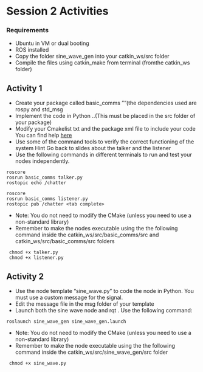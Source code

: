# Session 2 Activities

### Requirements
* Ubuntu in VM or dual booting
* ROS installed
* Copy the folder sine_wave_gen into your catkin_ws/src folder
* Compile the files using catkin_make from terminal (fromthe catkin_ws folder)

## Activity 1 
* Create your package called basic_comms ””(the dependencies used are rospy and std_msg
* Implement the code in Python ..(This must be placed in the src folder of your package)
* Modify your Cmakelist txt and the package xml file to include your code You can find help [here](http://wiki.ros.org/ROS/Tutorials/WritingPublisherSubscriber%28python%29)
* Use some of the command tools to verify the correct functioning of the system Hint Go back to slides about the talker and the listener
* Use the following commands in different terminals to run and test your nodes independently.
```
roscore
rosrun basic_comms talker.py
rostopic echo /chatter
```
```
roscore
rosrun basic_comms listener.py
rostopic pub /chatter <tab complete>
```

  - Note: You do not need to modify the CMake (unless you need to use a non-standard library)
  - Remember to make the nodes executable using the the following command inside the catkin_ws/src/basic_comms/src and catkin_ws/src/basic_comms/src
 folders 
```
 chmod +x talker.py
 chmod +x listener.py
```

## Activity 2
* Use the node template “sine_wave.py” to code the node in Python. You must use a custom message
for the signal.
* Edit the message file in the msg folder of your template
* Launch both the sine wave node and rqt . Use the following command:
```
roslaunch sine_wave_gen sine_wave_gen.launch
```
  - Note: You do not need to modify the CMake (unless you need to use a non-standard library)
  - Remember to make the node executable using the the following command inside the catkin_ws/src/sine_wave_gen/src
 folder 
```
 chmod +x sine_wave.py 
```
